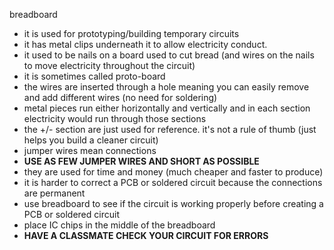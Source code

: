 breadboard 

- it is used for prototyping/building temporary circuits
- it has metal clips underneath it to allow electricity conduct.
- it used to be nails on a board used to cut bread (and wires on the nails to move electricity throughout the circuit)
- it is sometimes called proto-board
- the wires are inserted through a hole meaning you can easily remove and add different wires (no need for soldering)
- metal pieces run either horizontally and vertically and in each section electricity would run through those sections
- the +/- section are just used for reference. it's not a rule of thumb (just helps you build a cleaner circuit)
- jumper wires mean connections
- **USE AS FEW JUMPER WIRES AND SHORT AS POSSIBLE**
- they are used for time and money (much cheaper and faster to produce)
- it is harder to correct a PCB or soldered circuit because the connections are permanent
- use breadboard to see if the circuit is working properly before creating a PCB or soldered circuit
- place IC chips in the middle of the breadboard
- **HAVE A CLASSMATE CHECK YOUR CIRCUIT FOR ERRORS**
